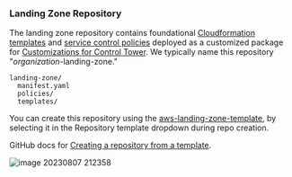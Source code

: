 
### Landing Zone Repository

The landing zone repository contains foundational [Cloudformation
templates](https://aws.amazon.com/cloudformation/) and [service control
policies](https://docs.aws.amazon.com/organizations/latest/userguide/orgs_manage_policies_scps.html)
deployed as a customized package for [Customizations for Control
Tower](https://aws.amazon.com/solutions/implementations/customizations-for-aws-control-tower/).
We typically name this repository "*organization*-landing-zone."

```
landing-zone/
  manifest.yaml
  policies/
  templates/
```

<div class="confluence-information-macro confluence-information-macro-information">

<span class="aui-icon aui-icon-small aui-iconfont-info confluence-information-macro-icon"></span>

<div class="confluence-information-macro-body">

You can create this repository using the
[aws-landing-zone-template](https://github.com/thoughtbot/aws-landing-zone-template),
by selecting it in the Repository template dropdown during repo
creation.

</div>

</div>

GitHub docs for [Creating a repository from a
template](https://docs.github.com/en/repositories/creating-and-managing-repositories/creating-a-repository-from-a-template).

![image 20230807 212358](./images/image-20230807-212358.png)
